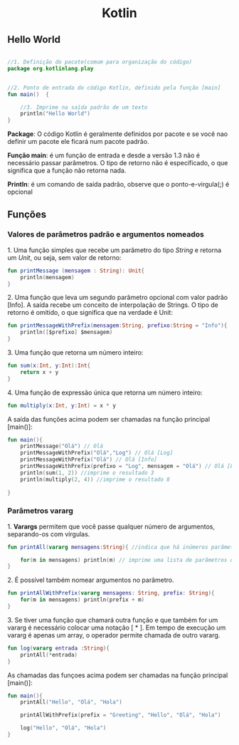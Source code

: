 
<h1 align="center"><b>Kotlin</b></h1>

<h2>Hello World</h2>

```kotlin

//1. Definição do pacote(comum para organização do código)
package org.kotlinlang.play 


//2. Ponto de entrada do código Kotlin, definido pela função [main]
fun main()	{

	//3. Imprime na saída padrão de um texto
	println("Hello World")
}

```
<p><b>Package</b>: O código Kotlin é geralmente definidos por pacote e se você nao definir um pacote ele ficará num pacote padrão.</p>
<p><b>Função main</b>: é um função de entrada e desde a versão 1.3 não é necessário passar parâmetros. O tipo de retorno não é específicado, o que significa que a função não retorna nada.</p>
<p><b>Println</b>: é um comando de saída padrão, observe que o ponto-e-virgula(;) é opcional</p>

<h2>Funções</h2>

<h3>Valores de parâmetros padrão e argumentos nomeados</h3>
<p>1. Uma função simples que recebe um parâmetro do tipo <em>String</em> e retorna um <em>Unit</em>, ou seja, sem valor de retorno:</p>

```kotlin
fun printMessage (mensagem : String): Unit{
	println(mensagem)
}
```

<p>2. Uma função que leva um segundo parâmetro opcional com valor padrão [Info]. A saída recebe um conceito de interpolação de Strings. O tipo de retorno é omitido, o que significa que na verdade é Unit:</p>

```kotlin
fun printMessageWithPrefix(mensagem:String, prefixo:String = "Info"){
	println([$prefixo] $mensagem)
}
```
<p>3. Uma função que retorna um número inteiro:</p>

```kotlin
fun sum(x:Int, y:Int):Int{
	return x + y
}
```
<p>4. Uma função de expressão única que retorna um número inteiro:</p>

```kotlin
fun multiply(x:Int, y:Int) = x * y
```

<p>A saída das funções acima podem ser chamadas na função principal [main()]:</p>

```kotlin
fun main(){
	printMessage("Olá") // Olá
	printMessageWithPrefix("Olá","Log") // Olá [Log]
	printMessageWithPrefix("Olá") // Olá [Info]
	printMessageWithPrefix(prefixo = "Log", mensagem = "Olá") // Olá [Log]
	println(sum(1, 2)) //imprime o resultado 3
	println(multiply(2, 4)) //imprime o resultado 8
	
}
```
<h3>Parâmetros vararg</h3>

<p>1. <b>Varargs</b> permitem que você passe qualquer número de argumentos, separando-os com vírgulas.</p>

```kotlin
fun printAll(vararg mensagens:String){ //indica que há inúmeros parâmetros do tipo String que podem ser lançados

	for(m in mensagens) println(m) // imprime uma lista de parâmetros que serão passados
}

```
<p>2. É possível também nomear argumentos no parâmetro.</p>

```kotlin
fun printAllWithPrefix(vararg mensagens: String, prefix: String){
	for(m in mensagens) println(prefix + m)
}
```
<p>3. Se tiver uma função que chamará outra função e que também for um vararg é necessário colocar uma notação [ * ]. Em tempo de execução um vararg é apenas um array, o operador permite chamada de outro vararg.</p>

```kotlin
fun log(vararg entrada :String){
	printAll(*entrada)
}
``` 
<p>As chamadas das funçoes acima podem ser chamadas na função principal [main()]:</p>

```kotlin
fun main(){
	printAll("Hello", "Olá", "Hola")

	printAllWithPrefix(prefix = "Greeting", "Hello", "Olá", "Hola")

	log("Hello", "Olá", "Hola")
}
```
<h2></h2>